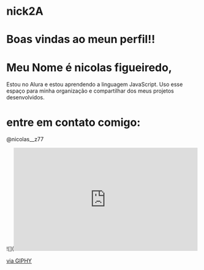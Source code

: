 # nick2A

# Boas vindas ao meun perfil!!

# Meu Nome é nicolas figueiredo,

 Estou no Alura e estou aprendendo a linguagem JavaScript.
 Uso esse espaço para minha organização e compartilhar dos meus projetos desenvolvidos.

 # entre em contato comigo:

@nicolas__z77 

![](<iframe src="https://giphy.com/embed/VCyJwT1DZEWyqU95oS" width="480" height="269" style="" frameBorder="0" class="giphy-embed" allowFullScreen></iframe><p><a href="https://giphy.com/gifs/cat-ps4-dualshock-VCyJwT1DZEWyqU95oS">via GIPHY</a></p>

